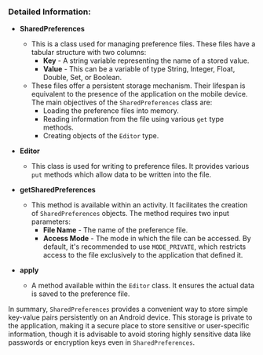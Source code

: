 ### Detailed Information:

* **SharedPreferences** 
  * This is a class used for managing preference files. These files have a tabular structure with two columns:
    * **Key** - A string variable representing the name of a stored value.
    * **Value** - This can be a variable of type String, Integer, Float, Double, Set, or Boolean.
  * These files offer a persistent storage mechanism. Their lifespan is equivalent to the presence of the application on the mobile device. The main objectives of the `SharedPreferences` class are:
    * Loading the preference files into memory.
    * Reading information from the file using various `get` type methods.
    * Creating objects of the `Editor` type.

* **Editor** 
  * This class is used for writing to preference files. It provides various `put` methods which allow data to be written into the file.

* **getSharedPreferences** 
  * This method is available within an activity. It facilitates the creation of `SharedPreferences` objects. The method requires two input parameters:
    * **File Name** - The name of the preference file.
    * **Access Mode** - The mode in which the file can be accessed. By default, it's recommended to use `MODE_PRIVATE`, which restricts access to the file exclusively to the application that defined it.

* **apply** 
  * A method available within the `Editor` class. It ensures the actual data is saved to the preference file.

In summary, `SharedPreferences` provides a convenient way to store simple key-value pairs persistently on an Android device. This storage is private to the application, making it a secure place to store sensitive or user-specific information, though it is advisable to avoid storing highly sensitive data like passwords or encryption keys even in `SharedPreferences`.
